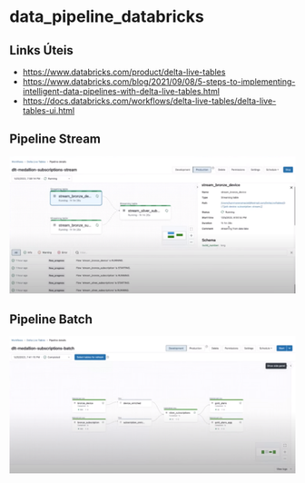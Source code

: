 # data_pipeline_databricks

## Links Úteis
- https://www.databricks.com/product/delta-live-tables
- https://www.databricks.com/blog/2021/09/08/5-steps-to-implementing-intelligent-data-pipelines-with-delta-live-tables.html
- https://docs.databricks.com/workflows/delta-live-tables/delta-live-tables-ui.html

## Pipeline Stream

[![Stream](https://github.com/guimarczewski/data_pipeline_databricks/raw/main/images/complete_pipeline_stream.PNG)]()

## Pipeline Batch

[![Batch](https://github.com/guimarczewski/data_pipeline_databricks/raw/main/images/complete_pipeline.PNG)]()
